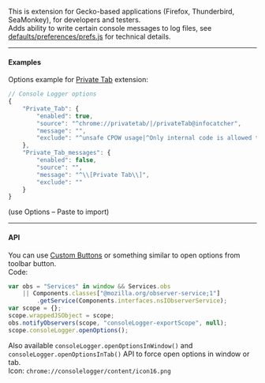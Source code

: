 ﻿This is extension for Gecko-based applications (Firefox, Thunderbird, SeaMonkey), for developers and testers.
<br>Adds ability to write certain console messages to log files, see <a href="defaults/preferences/prefs.js#files">defaults/preferences/prefs.js</a> for technical details.

<hr>

#### Examples
Options example for <a href="https://github.com/Infocatcher/Private_Tab">Private Tab</a> extension:
```js
// Console Logger options
{
	"Private_Tab": {
		"enabled": true,
		"source": "^chrome://privatetab/|/privateTab@infocatcher",
		"message": "",
		"exclude": "^unsafe CPOW usage|^Only internal code is allowed to set the usePrivateBrowsing attribute"
	},
	"Private_Tab_messages": {
		"enabled": false,
		"source": "",
		"message": "^\\[Private Tab\\]",
		"exclude": ""
	}
}
```
(use Options – Paste to import)

<hr>

#### API
You can use <a href="https://addons.mozilla.org/addon/custom-buttons/">Custom Buttons</a> or something similar to open options from toolbar button.
<br>Code:
```js
var obs = "Services" in window && Services.obs
	|| Components.classes["@mozilla.org/observer-service;1"]
		.getService(Components.interfaces.nsIObserverService);
var scope = {};
scope.wrappedJSObject = scope;
obs.notifyObservers(scope, "consoleLogger-exportScope", null);
scope.consoleLogger.openOptions();
```
Also available `consoleLogger.openOptionsInWindow()` and `consoleLogger.openOptionsInTab()` API to force open options in window or tab.
<br>Icon: `chrome://consolelogger/content/icon16.png`